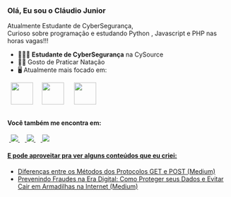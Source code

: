 ###  Olá, Eu sou o Cláudio Junior

Atualmente Estudante de CyberSegurança,  
Curioso sobre programação e estudando Python , Javascript e PHP nas horas vagas!!!

- 👨🏻‍💻 **Estudante de CyberSegurança** na CySource
- 🏊‍♀️ Gosto de Praticar Natação
- 🖥️ Atualmente mais focado em:
<div style="display: inline">
  &nbsp;&nbsp;<img width='50' height='50' src="https://cdn.jsdelivr.net/gh/devicons/devicon/icons/python/python-original.svg" />&nbsp;&nbsp;
  &nbsp;&nbsp;<img width='50' height='50' src="https://cdn.jsdelivr.net/gh/devicons/devicon@latest/icons/javascript/javascript-original.svg" />&nbsp;&nbsp;&nbsp;
  &nbsp;&nbsp;<img width='50' height='50' src="https://cdn.jsdelivr.net/gh/devicons/devicon@latest/icons/php/php-original.svg" />
          &nbsp;&nbsp;
</div> 

##



#### Você também me encontra em:
&nbsp;<a href="https://www.linkedin.com/in/claudiocesarpratesjuniorpcdadm/">
  <img src="https://img.shields.io/badge/linkedin-%230077B5.svg?style=for-the-badge&logo=linkedin&logoColor=white">
</a>&nbsp;
&nbsp;<a href="https://llucaslleall.medium.com/">
  <img src="https://img.shields.io/badge/Medium-12100E?style=for-the-badge&logo=medium&logoColor=white">
</a>&nbsp;
&nbsp;<a href="https://www.instagram.com/claudiocesarpratesjunior/">
  <img src="https://img.shields.io/badge/Instagram-%23E4405F.svg?style=for-the-badge&logo=Instagram&logoColor=white">


#### E pode aproveitar pra ver alguns conteúdos que eu criei:
- <a href="https://github.com/lucaslealx/HousePrices/tree/main#readme">
    Diferenças entre os Métodos dos Protocolos GET e POST (Medium)
  </a>
  

- <a href="https://llucaslleall.medium.com/5-dicas-que-eu-gostaria-de-ter-escutado-quando-comecei-em-ci%C3%AAncia-de-dados-721735cd83c2">
    Prevenindo Fraudes na Era Digital: Como Proteger seus Dados e Evitar Cair em Armadilhas na Internet (Medium)
  </a>

<!---
Prates-Junior/Prates-Junior is a ✨ special ✨ repository because its `README.md` (this file) appears on your GitHub profile.
You can click the Preview link to take a look at your changes.
--->
